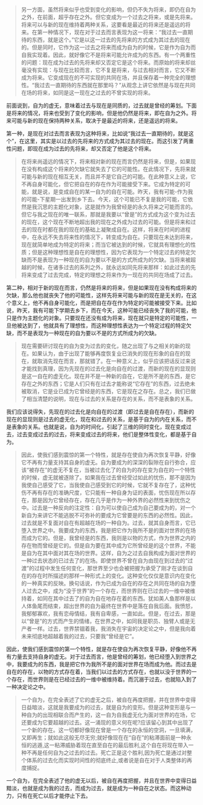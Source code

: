 <blockquote data-pid="CumjemIH">另一方面，虽然将来似乎也受到变化的影响，但仍不失为将来，即仍在自为之外，在前面，超乎存在之外。但它变成为一个过去之将来，或是先将来。将来可以与新的现在维持着两种关系，这要看是最近的将来还是遥远的将来。在第一种情况下，现在对于过去而言表现为这一将来：“我过去一直期待的东西，就是这个。”它是以这一过去的先将来的方式成为其过去的现在的。但是同时，它作为这一过去之将来而成为自为的时候，它是作为自为而自我实现着。因此，就好像它不是将来可能允许成为的东西。有一个两重性的问题：现在成为过去的先将来却又否定它是这个将来。而原始的将来却丝毫没有实现：与现在比较而言，它不复是将来，与过去相对而言，它又不断成为将来。它变成现在的不可实现的共同在场，并且保存着一种完全的理想性。“我过去一直期待的东西就在那里吗？”从观念上讲它依然是与现在共同在场的将来，如同是这一现在之过去的不曾实现的将来。</blockquote><p data-pid="H0C7orQF">前面说到，自为的虚无，意味着过去与现在是同质的，过去就是曾经的筹划。下面是将来的情况，将来也受到了变化的影响，但是他仍然是将来，即在自为之外。将来可能与新的现在保持两种关系，取决于是最近的将来，还是遥远的将来。</p><p data-pid="Sc-7c66G">第一种，是现在对过去而言表现为这种将来，比如说“我过去一直期待的，就是这个”，在这里，其实是以过去的先将来的方式成为其过去的现在。而这引发了两重性问题，即现在成为过去的先将来，却又否定了他是这个将来。</p><blockquote data-pid="bbDEIymX">在将来尚遥远的情况下，将来相对新的现在而言仍然是将来，但是，如果现在没有构成这个将来的欠缺它就失去了它的可能性。在此情况下，先将来就可能与新的现在相互无关，而且并不是它自己的可能。在此种意义上说，它不再自身可能化，但它把自在的存在作为可能接受下来。它成为特定的可能，就是说，是变成自在的某一自为的自在可能。昨天，我有可能-作为我的可能-下星期一出发到乡下去。今天，这个可能已不复是我的可能，它依然是我沉思的主题化对象，这是就作为我曾经是的永久将来之可能而言的。但它与我之现在的唯一联系，那就是我要以“曾是”的方式成为这个变为过去的现在，这个现在不断地超出我的现在之外成为过去的可能。但是将来和过去的现在时都在我的现在的基础上凝聚成自在。这样，将来在时间的进程中，在永远不失去将来性的情况下，转变成为自在。只要现在未达到将来，现在就简单地成为特定的将来；而当它被达到的时候，它就具有理想化的性质；但是这种理想性是自在的理想性，因为它表现为一个特定过去的特定欠缺而不是表现为一种现在的自为要以不是的方式所成为的欠缺。当将来被超越的时候，在诸多过去的系列之外，就永远如同先将来那样：如此过去的先将来变成了过去完成，特定的理想之将来作为一现在的共同在场成了过去。</blockquote><p data-pid="OV5U7fBd">第二种，相对于新的现在而言，仍然是将来的将来，但是如果现在没有构成将来的欠缺，那么他也就丧失了他的可能性，这样先将来可能与新的现在是无关的，在这个意义上，他不再自身可能化，而是把自在存在作为特定的可能被接受下来。比如说，昨天，我有可能下学期去乡下，而在今天，这种可能已经丧失了我的可能，他只是作为主题化的对象。只要现在还没有成为将来，现在就只是特定的可能性，一旦他被达到了，他就具有了理想性，而这种理想性表达为一个特定过程的特定欠缺，而不是表现为一种现在的自为要以不是的方式所成为的欠缺。</p><blockquote data-pid="f-51DGpX">现在需要研讨现在的自为变为过去的变化，随之出现了与之相关的新的现在。如果认为，由于出现了能够再度恢复业已消失的现在形象的自在的现在，就取消先现在而言，那就错了。在一种意义上，似乎应该把话反过来说才能找到真理，因为先现在的过去化是向自在的过渡，而新的现在的显现则是这一自在的虚无化。现在并不是一种新的自在，它是所不是的东西，是它存在之外的东西；它是人们只有在过去才能称说“它存在”的东西，过去绝未被取消，它是业已成为它曾经是的东西，它是现在之存在。总之，我们已做了相当清楚的说明，现在与过去的关系是存在的关系，而不是表象的关系。</blockquote><p data-pid="3oki21YI">我们应该说得失，先现在的过去化是向自在的过渡（即过去是自在存在），而新的现在的显现则是过去的虚无化，现在和过去的关系，是基于自为的内在关系，而不是表象的关系。也就是说，自为的时间化，引起了三维的同时变化，现在变成过去，过去变成过去的过去，将来变成过去的将来，他们是整体性变化，都是基于自为。</p><blockquote data-pid="nUTZDQWX">因此，使我们感到震惊的第一个特性，就是存在使自为再次恢复平静，好像它不再有力量支持其自身的虚无。自为要成为的深深的裂隙在自行弥合，应该“被存在”的虚无不复在，当被过去化了的自为的存在变为自在的一个特性的时候，虚无就被逐除了。如果我在过去曾经受过如此的忧伤，那不是因为我使自己感受了它，当我使自己感受到它的时候，它就不复存在了，这种忧伤不再有存在的准确尺度，它只能有一种自身为证的表面，忧伤现在所以存在，那是因为它曾经存在，存在几乎是作为一种外界的必然性来到忧伤之中。过去是一种反向的注定性：自为可以使自己成为自己要成为的，对一个新自为来讲它不能逃脱不可弥补的要成为它曾要是的东西的必然性。因此，过去就是不复面对自在有超越在场的一种自为。过去，就其自身而言，它已堕入世界之中。我要成为的东西，我是把它作为我所不是的面对世界的在场而成为它的。但是，我曾经是的东西，我则是以物的方式，作为世界之内的存在物而曾经是它的。但是自为要在其中成为它所曾经是的这个世界，不能是自为在其中面对其在场的世界。这样，自为之过去自我构成为面对世界的一种过去状态的已过去了的在场。即使世界不曾在自为由现在到过去的“过渡”的过程中发生任何变化，那世界至少也会被把握为承受了刚才在谈到自在的存在时所描述的那样一种形式上的变化。这种变化仅仅是意识内在变化的一种真实的反映。换句话说，作为已成为自在的存在之共同在场的自为堕人过去之中，成为“没于世界”的一个存在，而世界则在已过去的一维中被维持着，如同在其中过去了的自为自在地存在着的东西。犹如美人鱼那样是以人体鱼尾而结束，超出世界的自为最终在世界中是落在自我后面。我愤怒，我郁郁寡欢，我有恋母情结，我有自卑感，一直如此。但是，在过去，那是以“曾是”的方式而产生的情绪，在世界之中，如同我是职员、独臂人或是无产者一样。过去，世界禁锢着我，我消失在宇宙的决定论之中，但是我向着未来彻底地超越着我的过去，只要我“曾经是它”。</blockquote><p data-pid="ywMYDe4D">因此，使我们感到震惊的第一个特性，就是存在使自为再次恢复平静，好像他不再有力量去支持自身的虚无。对于过去而言，他是曾经的筹划，他已经堕入到世界之中，我要成为的东西，我是把它作为我所不是的面对世界在场而成为他。而过去是自在的存在，以物的方式存在着，当我们以过去的方式存在，也就以没于世界的一个存在，而世界则是在已经过去的一维中被维持着。而沉溺于过去，也就陷入到了一种决定论之中。</p><blockquote data-pid="8pMtehFF">一个自为，在完全表述了它的虚无之后，被自在再度把握，并在世界中变得日益暗淡，这就是我要成为的过去，就是自为的变形。但是这种变形是与一种自为的出现相联合而产生的，这一自为自我虚无化为面对世界的在场，它还要成为它要超越的过去。这一涌现的意义何在呢?应该留心到其中出现了一个新的存在。这一切都好像现在曾是一个存在的永恒的空洞，一旦填满，又即再生；就如此这般无尽无穷;就好像现在在“自在”的粘滞面前是一种永恒的逃遁,这一粘滞威胁着现在直至自在的最后胜利,这个自在将现在带入一种不再是任何自为之过去的过去。死亡正是这个胜利,因为死亡是通过对整个体系的过去化而实现时间性的彻底终止,或者说是自在对于人类整体的再度捕捉。</blockquote><p data-pid="ard9dF80">一个自为，在完全表述了他的虚无以后，被自在再度把握，并且在世界中变得日益黯淡，也就是成为我的过去，而成为过去，就是成为一种自在之状态。而这种动力，只有在死亡以后才能停止下去。</p><p></p>